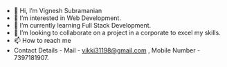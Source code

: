 - 👋 Hi, I’m Vignesh Subramanian 
- 👀 I’m interested in Web Development. 
- 🌱 I’m currently learning Full Stack Development. 
- 💞️ I’m looking to collaborate on a project in a corporate to excel my skills.
- 📫 How to reach me
- Contact Details - Mail - vikki31198@gmail.com , Mobile Number - 7397181907.

<!---
VikkeeN/VikkeeN is a ✨ special ✨ repository because its `README.md` (this file) appears on your GitHub profile.
You can click the Preview link to take a look at your changes.
--->
